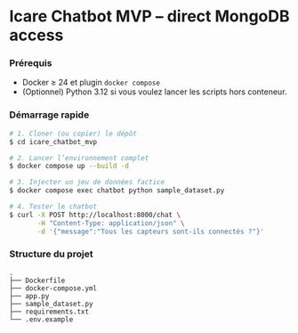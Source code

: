 Icare Chatbot MVP – direct MongoDB access
========================================

### Prérequis
* Docker ≥ 24 et plugin `docker compose`
* (Optionnel) Python 3.12 si vous voulez lancer les scripts hors conteneur.

### Démarrage rapide
```bash
# 1. Cloner (ou copier) le dépôt
$ cd icare_chatbot_mvp

# 2. Lancer l’environnement complet
$ docker compose up --build -d

# 3. Injecter un jeu de données factice
$ docker compose exec chatbot python sample_dataset.py

# 4. Tester le chatbot
$ curl -X POST http://localhost:8000/chat \
       -H "Content-Type: application/json" \
       -d '{"message":"Tous les capteurs sont-ils connectés ?"}'
```

### Structure du projet
```
.
├── Dockerfile
├── docker-compose.yml
├── app.py
├── sample_dataset.py
├── requirements.txt
└── .env.example
```
